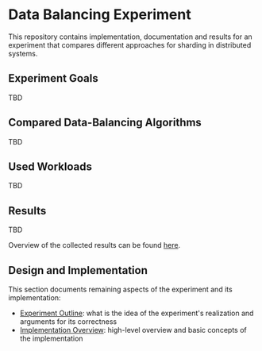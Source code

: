 # Data Balancing Experiment

This repository contains implementation, documentation and results for an experiment that compares
different approaches for sharding in distributed systems.

## Experiment Goals

TBD

## Compared Data-Balancing Algorithms

TBD

## Used Workloads

TBD

## Results

TBD

Overview of the collected results can be found [here](./doc/results/overview.md).

## Design and Implementation

This section documents remaining aspects of the experiment and its implementation:
- [Experiment Outline](./doc/experiment/outline.md): what is the idea of the experiment's realization
  and arguments for its correctness
- [Implementation Overview](./doc/implementation/overview.md): high-level overview and basic concepts of
the implementation
